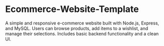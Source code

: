# Ecommerce-Website-Template
 A simple and responsive e-commerce website built with Node.js, Express, and MySQL. Users can browse products, add items to a wishlist, and manage their selections. Includes basic backend functionality and a clean UI.
